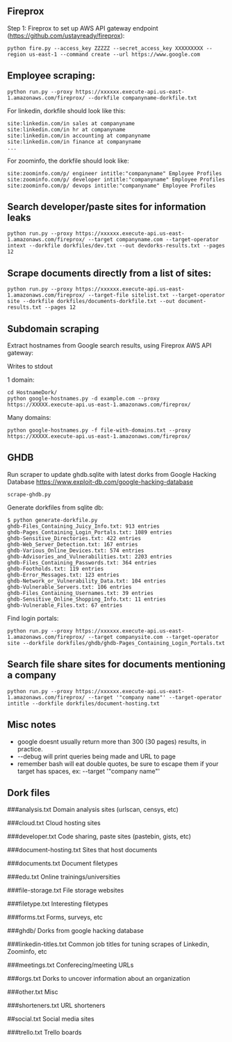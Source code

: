 ## Fireprox
Step 1: Fireprox to set up AWS API gateway endpoint (https://github.com/ustayready/fireprox): 

```
python fire.py --access_key ZZZZZ --secret_access_key XXXXXXXXX --region us-east-1 --command create --url https://www.google.com
```

## Employee scraping: 
```
python run.py --proxy https://xxxxxx.execute-api.us-east-1.amazonaws.com/fireprox/ --dorkfile companyname-dorkfile.txt
```

For linkedin, dorkfile should look like this: 

```
site:linkedin.com/in sales at companyname
site:linkedin.com/in hr at companyname
site:linkedin.com/in accounting at companyname
site:linkedin.com/in finance at companyname
...
````

For zoominfo, the dorkfile should look like: 
```
site:zoominfo.com/p/ engineer intitle:"companyname" Employee Profiles
site:zoominfo.com/p/ developer intitle:"companyname" Employee Profiles
site:zoominfo.com/p/ devops intitle:"companyname" Employee Profiles
```


## Search developer/paste sites for information leaks

```
python run.py --proxy https://xxxxxx.execute-api.us-east-1.amazonaws.com/fireprox/ --target companyname.com --target-operator intext --dorkfile dorkfiles/dev.txt --out devdorks-results.txt --pages 12
```

## Scrape documents directly from a list of sites: 
```
python run.py --proxy https://xxxxxx.execute-api.us-east-1.amazonaws.com/fireprox/ --target-file sitelist.txt --target-operator site --dorkfile dorkfiles/documents-dorkfile.txt --out document-results.txt --pages 12
```

## Subdomain scraping
Extract hostnames from Google search results, using Fireprox AWS API gateway: 

Writes to stdout

1 domain: 
```
cd HostnameDork/
python google-hostnames.py -d example.com --proxy https://XXXXX.execute-api.us-east-1.amazonaws.com/fireprox/
```

Many domains: 

```
python google-hostnames.py -f file-with-domains.txt --proxy https://XXXXX.execute-api.us-east-1.amazonaws.com/fireprox/
```

## GHDB

Run scraper to update ghdb.sqlite with latest dorks from Google Hacking Database https://www.exploit-db.com/google-hacking-database

```
scrape-ghdb.py
```

Generate dorkfiles from sqlite db: 
```
$ python generate-dorkfile.py
ghdb-Files_Containing_Juicy_Info.txt: 913 entries
ghdb-Pages_Containing_Login_Portals.txt: 1089 entries
ghdb-Sensitive_Directories.txt: 422 entries
ghdb-Web_Server_Detection.txt: 167 entries
ghdb-Various_Online_Devices.txt: 574 entries
ghdb-Advisories_and_Vulnerabilities.txt: 2203 entries
ghdb-Files_Containing_Passwords.txt: 364 entries
ghdb-Footholds.txt: 119 entries
ghdb-Error_Messages.txt: 123 entries
ghdb-Network_or_Vulnerability_Data.txt: 104 entries
ghdb-Vulnerable_Servers.txt: 106 entries
ghdb-Files_Containing_Usernames.txt: 39 entries
ghdb-Sensitive_Online_Shopping_Info.txt: 11 entries
ghdb-Vulnerable_Files.txt: 67 entries
```

Find login portals: 

```
python run.py --proxy https://xxxxxx.execute-api.us-east-1.amazonaws.com/fireprox/ --target companysite.com --target-operator site --dorkfile dorkfiles/ghdb/ghdb-Pages_Containing_Login_Portals.txt
```

## Search file share sites for documents mentioning a company

```
python run.py --proxy https://xxxxxx.execute-api.us-east-1.amazonaws.com/fireprox/ --target '"company name"' --target-operator intitle --dorkfile dorkfiles/document-hosting.txt
```

## Misc notes

* google doesnt usually return more than 300 (30 pages) results, in practice. 
* --debug will print queries being made and URL to page
* remember bash will eat double quotes, be sure to escape them if your target has spaces, ex: --target '"company name"'

## Dork files

###analysis.txt
Domain analysis sites (urlscan, censys, etc)

###cloud.txt
Cloud hosting sites

###developer.txt
Code sharing, paste sites (pastebin, gists, etc)

###document-hosting.txt
Sites that host documents

###documents.txt
Document filetypes

###edu.txt
Online trainings/universities

###file-storage.txt
File storage websites

###filetype.txt
Interesting filetypes

###forms.txt
Forms, surveys, etc

###ghdb/
Dorks from google hacking database

###linkedin-titles.txt
Common job titles for tuning scrapes of Linkedin, Zoominfo, etc

###meetings.txt
Conferecing/meeting URLs

###orgs.txt
Dorks to uncover information about an organization

###other.txt
Misc

###shorteners.txt
URL shorteners

##social.txt
Social media sites

###trello.txt
Trello boards
